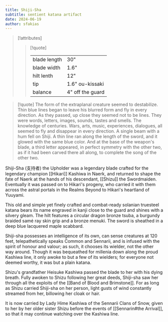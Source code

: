 ```yaml
---
title: Shiji-Sha
subtitle: sentient katana artifact
date: 2024-06-19
author: sfakias
---
```


> [!attributes]
> 
> > [!quote]
> >
> > | | |
> > | --- | --- |
> > | blade length | 30" |
> > | blade width | 1.6" |
> > | hilt lenth | 12" |
> > | tip | 1.6" ou-kissaki |
> > | balance | 4" off the guard |

> [!quote] 
> The form of the extraplanal creature seemed to destabilize. Thin blue lines began to leave his blurred form and fly in every direction. As they passed, up close they seemed not to be lines. They were words, letters, images, sounds, tastes and smells. The knowledge of centuries. Wars, arts, music, experiences, dialogues, all seemed to fly and disappear in every direction.
> A single beam with a hum fell on Shiji. A thin line ran along the length of the sword, and it glowed with the same blue color.
> And at the base of the weapon's blade, a third letter appeared, in perfect symmetry with the other two, as if it had been carved there all along, to complete the song of the other two.

Shiji-Sha (支持者) the Upholder was a legendary blade crafted for the legendary champion [[Hikari]] Kashiwa in Naerk, and returned to shape the fate of Naerk at the hands of his descendant, [[Shizu]] the Swordmaiden.
Eventually it was passed on to Hikari's progeny, who carried it with them across the astral portals in the Realms Beyond to Hikari's heartland of Yuuyami.  

This old and simple yet finely crafted and combat-ready solanian truesteel katana bears its name engraved in kanji close to the guard and shines with a silvery gleam. The hilt features a circular dragon bronze tsuba, a burgundy braided samé ray skin grip and a bronze menuki. The sword is sheathed in a deep blue lacquered maple scabbard.

Shiji-sha possesses an intelligence of its own, can sense creatures at 120 feet, telepathetically speaks Common and Sennarii, and is infused with the spirit of honour and valour; as such, it chooses its wielder, not the other way around. Though it was bequeathed for millenia down along the proud Kashiwa line, it only awoke to but a few of its wielders; for everyone not deemed worthy, it was but a plain katana.

Shizu's grandfather Heisuke Kashiwa passed the blade to her with his dying breath. Fully awoken to Shizu following her great deeds, Shiji-sha saw her through all the exploits of the [[Band of Blood and Brimstone]]. For as long as Shizu carried Shiji-sha on her person, light gusts of wind constantly streamed from her, billowing her cloak or hair.

It is now carried by Lady Hime Kashiwa of the Sennarii Clans of Snow, given to her by her older sister Shizu before the events of [[Sennarin#the Arrival]], so that it may continue watching over the Kashiwa line.